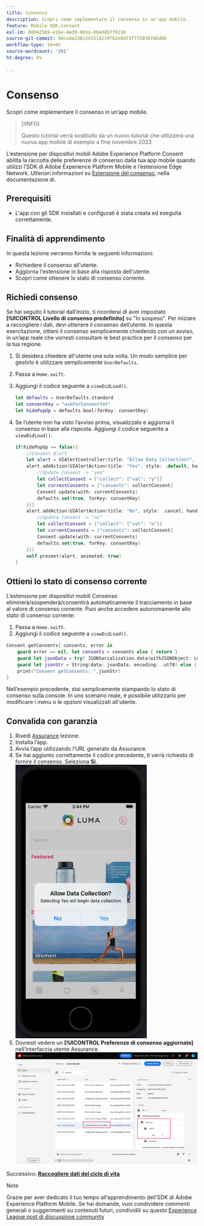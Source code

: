```yaml
---
title: Consenso
description: Scopri come implementare il consenso in un’app mobile.
feature: Mobile SDK,Consent
exl-id: 08042569-e16e-4ed9-9b5a-864d8b7f0216
source-git-commit: 94ca4a238c241518219fb2e8d73f775836f86d86
workflow-type: tm+mt
source-wordcount: '391'
ht-degree: 6%

---
```


# Consenso

Scopri come implementare il consenso in un’app mobile.

>[!INFO]
>
> Questo tutorial verrà sostituito da un nuovo tutorial che utilizzerà una nuova app mobile di esempio a fine novembre 2023

L’estensione per dispositivi mobili Adobe Experience Platform Consent abilita la raccolta delle preferenze di consenso dalla tua app mobile quando utilizzi l’SDK di Adobe Experience Platform Mobile e l’estensione Edge Network. Ulteriori informazioni su [Estensione del consenso](https://developer.adobe.com/client-sdks/documentation/consent-for-edge-network/), nella documentazione di.

## Prerequisiti

* L&#39;app con gli SDK installati e configurati è stata creata ed eseguita correttamente.

## Finalità di apprendimento

In questa lezione verranno fornite le seguenti informazioni:

* Richiedere il consenso all&#39;utente.
* Aggiorna l&#39;estensione in base alla risposta dell&#39;utente.
* Scopri come ottenere lo stato di consenso corrente.

## Richiedi consenso

Se hai seguito il tutorial dall’inizio, ti ricorderai di aver impostato **[!UICONTROL Livello di consenso predefinito]** su &quot;In sospeso&quot;. Per iniziare a raccogliere i dati, devi ottenere il consenso dell’utente. In questa esercitazione, ottieni il consenso semplicemente chiedendo con un avviso, in un’app reale che vorresti consultare le best practice per il consenso per la tua regione.

1. Si desidera chiedere all&#39;utente una sola volta. Un modo semplice per gestirlo è utilizzare semplicemente `UserDefaults`.
1. Passa a `Home.swift`.
1. Aggiungi il codice seguente a `viewDidLoad()`.

   ```swift
   let defaults = UserDefaults.standard
   let consentKey = "askForConsentYet"
   let hidePopUp = defaults.bool(forKey: consentKey)
   ```

1. Se l’utente non ha visto l’avviso prima, visualizzalo e aggiorna il consenso in base alla risposta. Aggiungi il codice seguente a `viewDidLoad()`.

   ```swift
   if(hidePopUp == false){
       //Consent Alert
       let alert = UIAlertController(title: "Allow Data Collection?", message: "Selecting Yes will begin data collection", preferredStyle: .alert)
       alert.addAction(UIAlertAction(title: "Yes", style: .default, handler: { action in
           //Update Consent -> "yes"
           let collectConsent = ["collect": ["val": "y"]]
           let currentConsents = ["consents": collectConsent]
           Consent.update(with: currentConsents)
           defaults.set(true, forKey: consentKey)
       }))
       alert.addAction(UIAlertAction(title: "No", style: .cancel, handler: { action in
           //Update Consent -> "no"
           let collectConsent = ["collect": ["val": "n"]]
           let currentConsents = ["consents": collectConsent]
           Consent.update(with: currentConsents)
           defaults.set(true, forKey: consentKey)
       }))
       self.present(alert, animated: true)
   }
   ```


## Ottieni lo stato di consenso corrente

L’estensione per dispositivi mobili Consenso eliminerà/sospenderà/consentirà automaticamente il tracciamento in base al valore di consenso corrente. Puoi anche accedere autonomamente allo stato di consenso corrente:

1. Passa a `Home.swift`.
1. Aggiungi il codice seguente a `viewDidLoad()`.

```swift
Consent.getConsents{ consents, error in
    guard error == nil, let consents = consents else { return }
    guard let jsonData = try? JSONSerialization.data(withJSONObject: consents, options: .prettyPrinted) else { return }
    guard let jsonStr = String(data: jsonData, encoding: .utf8) else { return }
    print("Consent getConsents: ",jsonStr)
}
```

Nell’esempio precedente, stai semplicemente stampando lo stato di consenso sulla console. In uno scenario reale, è possibile utilizzarlo per modificare i menu o le opzioni visualizzati all&#39;utente.

## Convalida con garanzia

1. Rivedi [Assurance](assurance.md) lezione.
1. Installa l’app.
1. Avvia l’app utilizzando l’URL generato da Assurance.
1. Se hai aggiunto correttamente il codice precedente, ti verrà richiesto di fornire il consenso. Seleziona **Sì**.
   ![finestra a comparsa consenso](assets/mobile-consent-validate.png)
1. Dovresti vedere un **[!UICONTROL Preferenze di consenso aggiornate]** nell’interfaccia utente Assurance.
   ![convalida consenso](assets/mobile-consent-update.png)

Successivo: **[Raccogliere dati del ciclo di vita](lifecycle-data.md)**

>[!NOTE]
>
>Grazie per aver dedicato il tuo tempo all’apprendimento dell’SDK di Adobe Experience Platform Mobile. Se hai domande, vuoi condividere commenti generali o suggerimenti su contenuti futuri, condividili su questo [Experience League post di discussione community](https://experienceleaguecommunities.adobe.com/t5/adobe-experience-platform-launch/tutorial-discussion-implement-adobe-experience-cloud-in-mobile/td-p/443796)